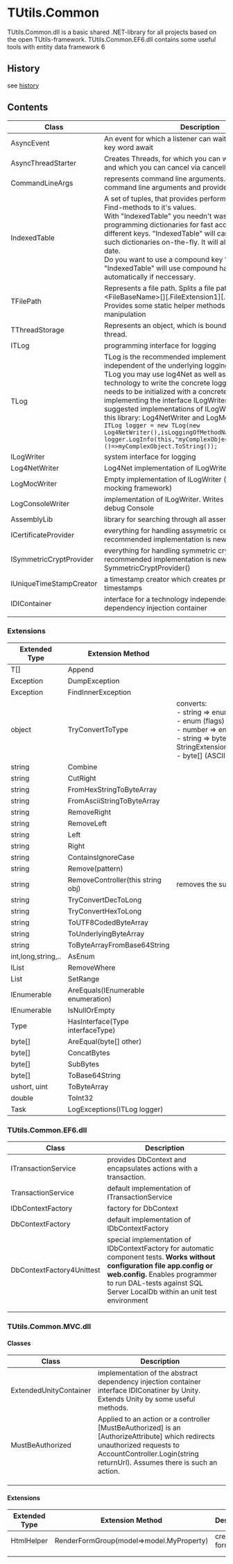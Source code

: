 # TUtils.Common
TUtils.Common.dll is a basic shared .NET-library for all projects based on the open TUtils-framework.
TUtils.Common.EF6.dll contains some useful tools with entity data framework 6

## History
see [history](documentation/history.md)

## Contents

| Class  | Description |
| ------ | ----------- |
| AsyncEvent | An event for which a listener can wait asynchronously with key word await |
| AsyncThreadStarter       | Creates Threads, for which you can wait asynchronously and which you can cancel via cancellation token            |
| CommandLineArgs       | represents command line arguments. Analize the command line arguments and provides USAGE text  |
| IndexedTable       |  A set of tuples, that provides performance optimized Find-methods to it's values. <br>With "IndexedTable" you needn't waste time in programming dictionaries for fast access to values by different keys. "IndexedTable" will care for instantiating such dictionaries on-the-fly. It will also keep them up to date. <br>Do you want to use a compound key ? Don't worry. "IndexedTable" will use compound hash keys automatically if neccessary.   |
| TFilePath     |  Represents a file path. Splits a file path into <br><ParentDirectory>\<FileBaseName>[<FileSuffix>][.FileExtension1][.FileExtension2]. <br>Provides some static helper methods for file and folder manipulation      |
| TThreadStorage       | Represents an object, which is bound to the current thread.   |
| ITLog       | programming interface for logging  |
| TLog       | TLog is the recommended implementation of ITLog, but is independent of the underlying logging technology. With TLog you may use log4Net as well as any other technology to write the concrete logging statements. TLog needs to be initialized with a concrete log writer implementing the interface ILogWriter. There are two suggested implementations of ILogWriter shipped with this library: Log4NetWriter and LogMoc. Usage:<br>`ITLog logger = new TLog(new Log4NetWriter(),isLoggingOfMethodNameActivated:false);`<br>`logger.LogInfo(this,"myComplexObject={0} !",()=>myComplexObject.ToString());`  |
| ILogWriter     | system interface for logging  |
| Log4NetWriter       |  Log4Net implementation of ILogWriter           |
| LogMocWriter       |  Empty implementation of ILogWriter (advice: better use a mocking framework) |
| LogConsoleWriter |  implementation of ILogWriter. Writes loggng output to debug Console |
| AssemblyLib       | library for searching through all assemblies            |
| ICertificateProvider    |  everything for handling assymetric certificates - recommended implementation is new CertificateProvider()  |
| ISymmetricCryptProvider   | everything for handling symmetric cryptography - recommended implementation is new SymmetricCryptProvider() |
| IUniqueTimeStampCreator        | a timestamp creator which creates process-unique timestamps            |
| IDIContainer | interface for a technology independent abstraction of a dependency injection container |
|        |             |

### Extensions

| Extended Type | Extension Method | Description |
| ------------- | ---------------- | ----------- |
| T[] | Append |  |
| Exception | DumpException |  |
| Exception | FindInnerException |  |
| object | TryConvertToType | converts: <br>- string => enum (flags) <br>- enum (flags) => number <br>- number => enum (flags) <br>- string => byte[] (ASCII) (see also StringExtension.FromASCIIStringToByteArray()) <br>- byte[] (ASCII) => string  |
| string | Combine |  |
| string | CutRight |  |
| string | FromHexStringToByteArray |  |
| string | FromAsciiStringToByteArray |  |
| string | RemoveRight |  |
| string | RemoveLeft |  |
| string | Left |  |
| string | Right |  |
| string | ContainsIgnoreCase |  |
| string | Remove(pattern) |  |
| string | RemoveController(this string obj) | removes the substring "Controller" |
| string | TryConvertDecToLong |  |
| string | TryConvertHexToLong |  |
| string | ToUTF8CodedByteArray |  |
| string | ToUnderlyingByteArray |  |
| string | ToByteArrayFromBase64String |  |
| int,long,string,.. | AsEnum<TEnum> |  |
| IList | RemoveWhere |  |
| List | SetRange |  |
| IEnumerable | AreEquals(IEnumerable<T> enumeration) |  |
| IEnumerable | IsNullOrEmpty |  |
| Type | HasInterface(Type interfaceType) |  |
| byte[] | AreEqual(byte[] other) |  |
| byte[] | ConcatBytes |  |
| byte[] | SubBytes |  |
| byte[] | ToBase64String |  |
| ushort, uint | ToByteArray |  |
| double | ToInt32 |  |
| Task | LogExceptions(ITLog logger) |  |

### TUtils.Common.EF6.dll
| Class  | Description |
| ------ | ----------- |
| ITransactionService<TDbContext> | provides DbContext and encapsulates actions with a transaction. |
| TransactionService<TDbContext> | default implementation of ITransactionService |
| IDbContextFactory<TDbContext> | factory for DbContext |
| DbContextFactory<TDbContext> | default implementation of IDbContextFactory |
| DbContextFactory4Unittest<TDbContext> | special implementation of IDbContextFactory for automatic component tests. **Works without configuration file app.config or web.config.** Enables programmer to run DAL-tests against SQL Server LocalDb within an unit test environment |
|  |  |
|  |  |

### TUtils.Common.MVC.dll
#### Classes
| Class  | Description |
| ------ | ----------- |
| ExtendedUnityContainer | implementation of the abstract dependency injection container interface IDIConatiner by Unity. Extends Unity by some useful methods. |
| MustBeAuthorized | Applied to an action or a controller [MustBeAuthorized]  is an [AuthorizeAttribute] which redirects unauthorized requests to AccountController.Login(string returnUrl). Assumes there is such an action. |
|  |  |
|  |  |
|  |  |

#### Extensions
| Extended Type | Extension Method | Description |
| ------------- | ---------------- | ----------- |
| HtmlHelper<TModel> | RenderFormGroup(model=>model.MyProperty) | creates form group |
|  |  |  |
|  |  |  |












